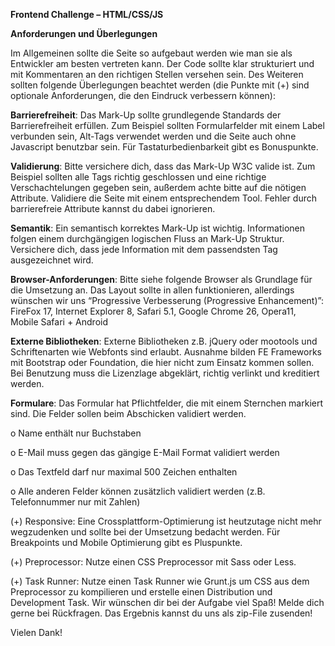 **Frontend Challenge – HTML/CSS/JS**

**Anforderungen und Überlegungen**

Im Allgemeinen sollte die Seite so aufgebaut werden wie man sie als Entwickler am besten
vertreten kann. Der Code sollte klar strukturiert und mit Kommentaren an den richtigen Stellen
versehen sein. Des Weiteren sollten folgende Überlegungen beachtet werden (die Punkte mit
(+) sind optionale Anforderungen, die den Eindruck verbessern können):

**Barrierefreiheit**: Das Mark-Up sollte grundlegende Standards der Barrierefreiheit erfüllen.
Zum Beispiel sollten Formularfelder mit einem Label verbunden sein, Alt-Tags verwendet
werden und die Seite auch ohne Javascript benutzbar sein. Für Tastaturbedienbarkeit gibt
es Bonuspunkte.

**Validierung**: Bitte versichere dich, dass das Mark-Up W3C valide ist. Zum Beispiel sollten
alle Tags richtig geschlossen und eine richtige Verschachtelungen gegeben sein, außerdem
achte bitte auf die nötigen Attribute. Validiere die Seite mit einem entsprechendem Tool.
Fehler durch barrierefreie Attribute kannst du dabei ignorieren.

**Semantik**: Ein semantisch korrektes Mark-Up ist wichtig. Informationen folgen einem
durchgängigen logischen Fluss an Mark-Up Struktur. Versichere dich, dass jede Information
mit dem passendsten Tag ausgezeichnet wird.

**Browser-Anforderungen**: Bitte siehe folgende Browser als Grundlage für die Umsetzung an.
Das Layout sollte in allen funktionieren, allerdings wünschen wir uns “Progressive
Verbesserung (Progressive Enhancement)”: FireFox 17, Internet Explorer 8, Safari 5.1,
Google Chrome 26, Opera11, Mobile Safari + Android

**Externe Bibliotheken**: Externe Bibliotheken z.B. jQuery oder mootools und Schriftenarten
wie Webfonts sind erlaubt. Ausnahme bilden FE Frameworks mit Bootstrap oder
Foundation, die hier nicht zum Einsatz kommen sollen. Bei Benutzung muss die Lizenzlage
abgeklärt, richtig verlinkt und kreditiert werden.

**Formulare**: Das Formular hat Pflichtfelder, die mit einem Sternchen markiert sind. Die
Felder sollen beim Abschicken validiert werden.

o Name enthält nur Buchstaben

o E-Mail muss gegen das gängige E-Mail Format validiert werden

o Das Textfeld darf nur maximal 500 Zeichen enthalten

o Alle anderen Felder können zusätzlich validiert werden (z.B. Telefonnummer nur
mit Zahlen)

(+) Responsive: Eine Crossplattform-Optimierung ist heutzutage nicht mehr wegzudenken
und sollte bei der Umsetzung bedacht werden. Für Breakpoints und Mobile Optimierung
gibt es Pluspunkte.

(+) Preprocessor: Nutze einen CSS Preprocessor mit Sass oder Less.

(+) Task Runner: Nutze einen Task Runner wie Grunt.js um CSS aus dem Preprocessor zu
kompilieren und erstelle einen Distribution und Development Task.
Wir wünschen dir bei der Aufgabe viel Spaß! Melde dich gerne bei Rückfragen. Das Ergebnis
kannst du uns als zip-File zusenden!

Vielen Dank!